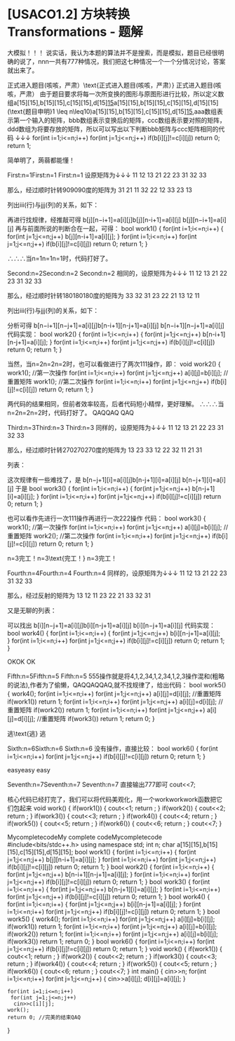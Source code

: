 # [USACO1.2] 方块转换 Transformations - 题解

大模拟！！！
说实话，我认为本题的算法并不是搜索，而是模拟，题目已经很明确的说了，nnn一共有777种情况，我们把这七种情况一个一个分情况讨论，答案就出来了。

正式进入题目(咳咳，严肃）\text{正式进入题目(咳咳，严肃）}
正式进入题目(咳咳，严肃）
由于题目要求将每一次所变换的图形与原图形进行比较，所以定义数组a[15][15],b[15][15],c[15][15],d[15][15](题目申明1≤n≤10)a[15][15],b[15][15],c[15][15],d[15][15](\text{题目申明}1 \leq n\leq10)a[15][15],b[15][15],c[15][15],d[15][15](题目申明1≤n≤10),aaa数组表示第一个输入的矩阵，bbb数组表示变换后的矩阵，ccc数组表示要对照的矩阵，ddd数组为将要存放的矩阵，所以可以写出以下判断bbb矩阵与ccc矩阵相同的代码
↓↓↓
for(int i=1;i<=n;i++)
     for(int j=1;j<=n;j++)
     if(b[i][j]!=c[i][j])
     return 0;
     return 1;

简单明了，蒟蒻都能懂！

First:n=1First:n=1
First:n=1
设原矩阵为↓↓↓
11 12 13
21 22 23
31 32 33

那么，经过顺时针转909090度的矩阵为
31 21 11
32 22 12
33 23 13

列出iii(行)与jjj(列)的关系，如下：

再进行找规律，经推敲可得
b[j][n−i+1]=a[i][j]b[j][n-i+1]=a[i][j]
b[j][n−i+1]=a[i][j]
再与前面所说的判断合在一起，可得：
bool work1()
{
    for(int i=1;i<=n;i++)
    {
        for(int j=1;j<=n;j++)
        b[j][n-i+1]=a[i][j];
    }
    for(int i=1;i<=n;i++)
     for(int j=1;j<=n;j++)
     if(b[i][j]!=c[i][j])
     return 0;
     return 1;
}

∴∴∴当n=1n=1n=1时，代码打好了。

Second:n=2Second:n=2
Second:n=2
相同的，设原矩阵为↓↓↓
11 12 13
21 22 23
31 32 33

那么，经过顺时针转180180180度的矩阵为
33 32 31
23 22 21
13 12 11

列出iii(行)与jjj(列)的关系，如下：

分析可得
b[n−i+1][n−j+1]=a[i][j]b[n-i+1][n-j+1]=a[i][j]
b[n−i+1][n−j+1]=a[i][j]
代码实现：
bool work2()
{
    for(int i=1;i<=n;i++)
    {
        for(int j=1;j<=n;j++)
        b[n-i+1][n-j+1]=a[i][j];
    }
    for(int i=1;i<=n;i++)
     for(int j=1;j<=n;j++)
     if(b[i][j]!=c[i][j])
     return 0;
     return 1;
}

当然，当n=2n=2n=2时，也可以看做进行了两次111操作，即：
void work2()
{
	work1(); //第一次操作
	for(int i=1;i<=n;i++)
     for(int j=1;j<=n;j++)
      a[i][j]=b[i][j];  //重置矩阵
      work1();  //第二次操作
    for(int i=1;i<=n;i++)
      for(int j=1;j<=n;j++)
     if(b[i][j]!=c[i][j])
     return 0;
     return 1;
}

两代码的结果相同，但前者效率较高，后者代码短小精悍，更好理解。
∴∴∴当n=2n=2n=2时，代码打好了。
QAQQAQ
QAQ

Third:n=3Third:n=3
Third:n=3
同样的，设原矩阵为↓↓↓
11 12 13
21 22 23
31 32 33

那么，经过顺时针转270270270度的矩阵为
13 23 33
12 22 32
11 21 31

列表：

这次规律有一些难找了，是
b[n−j+1][i]=a[i][j]b[n-j+1][i]=a[i][j]
b[n−j+1][i]=a[i][j]
于是
bool work3()
{
	for(int i=1;i<=n;i++)
    {
        for(int j=1;j<=n;j++)
        b[n-j+1][i]=a[i][j];
    }
    for(int i=1;i<=n;i++)
      for(int j=1;j<=n;j++)
     if(b[i][j]!=c[i][j])
     return 0;
     return 1;
}

也可以看作先进行一次111操作再进行一次222操作
代码：
bool work3()
{
	work1();  //第一次操作
	for(int i=1;i<=n;i++)
     for(int j=1;j<=n;j++)
      a[i][j]=b[i][j];   //重置矩阵
      work2();   //第二次操作
    for(int i=1;i<=n;i++)
      for(int j=1;j<=n;j++)
     if(b[i][j]!=c[i][j])
     return 0;
     return 1;
}

n=3完工！n=3\text{完工！}
n=3完工！

Fourth:n=4Fourth:n=4
Fourth:n=4
同样的，设原矩阵为↓↓↓
11 12 13
21 22 23
31 32 33

那么，经过反射的矩阵为
13 12 11
23 22 21
33 32 31

又是无聊的列表：

可以找出
b[i][n−j+1]=a[i][j]b[i][n-j+1]=a[i][j]
b[i][n−j+1]=a[i][j]
代码实现：
bool work4()
{
	for(int i=1;i<=n;i++)
    {
        for(int j=1;j<=n;j++)
        b[i][n-j+1]=a[i][j];  
    }
    for(int i=1;i<=n;i++)
      for(int j=1;j<=n;j++)
     if(b[i][j]!=c[i][j])
     return 0;
     return 1;
}

OKOK
OK

Fifth:n=5Fifth:n=5
Fifth:n=5
555操作就是将4,1,2,34,1,2,34,1,2,3操作混和(粗略的说法),作者为了偷懒，QAQQAQQAQ,就不找规律了，给出代码：
bool work5()
{
	work4();
	for(int i=1;i<=n;i++)
     for(int j=1;j<=n;j++)
      a[i][j]=d[i][j];    //重置矩阵  
      if(work1())
      return 1;
    for(int i=1;i<=n;i++)
     for(int j=1;j<=n;j++)
      a[i][j]=d[i][j];   //重置矩阵 
      if(work2())
      return 1;
    for(int i=1;i<=n;i++)
     for(int j=1;j<=n;j++)
      a[i][j]=d[i][j];   //重置矩阵 
      if(work3())
      return 1;
      return 0;
}

逃\text{逃}
逃

Sixth:n=6Sixth:n=6
Sixth:n=6
没有操作，直接比较：
bool work6()
{
    for(int i=1;i<=n;i++)
      for(int j=1;j<=n;j++)
     if(b[i][j]!=c[i][j])
     return 0;
     return 1;
}

easyeasy
easy

Seventh:n=7Seventh:n=7
Seventh:n=7
直接输出777即可
   cout<<7;


核心代码已经打完了，我们可以将代码美观化，用一个workworkwork函数把它们包起来
void work()
{
    if(work1())
    {
        cout<<1;
        return ;
    }
    if(work2())
    {
        cout<<2;
        return ;
    }
    if(work3())
    {
    	cout<<3;
    	return ;
	}
	if(work4())
	{
		cout<<4;
		return ;
	}
	if(work5())
	{
		cout<<5;
		return ;
	}
	if(work6())
	{
		cout<<6;
		return ;
	}
	cout<<7;
}


MycompletecodeMy  complete  codeMycompletecode
#include<bits/stdc++.h>
using namespace std;
int n;
char a[15][15],b[15][15],c[15][15],d[15][15];
bool work1()
{
    for(int i=1;i<=n;i++)
    {
        for(int j=1;j<=n;j++)
        b[j][n-i+1]=a[i][j];
    }
    for(int i=1;i<=n;i++)
     for(int j=1;j<=n;j++)
     if(b[i][j]!=c[i][j])
     return 0;
     return 1;
}
bool work2()
{
    for(int i=1;i<=n;i++)
    {
        for(int j=1;j<=n;j++)
        b[n-i+1][n-j+1]=a[i][j];
    }
    for(int i=1;i<=n;i++)
     for(int j=1;j<=n;j++)
     if(b[i][j]!=c[i][j])
     return 0;
     return 1;
}
bool work3()
{
	for(int i=1;i<=n;i++)
    {
        for(int j=1;j<=n;j++)
        b[n-j+1][i]=a[i][j];
    }
    for(int i=1;i<=n;i++)
      for(int j=1;j<=n;j++)
     if(b[i][j]!=c[i][j])
     return 0;
     return 1;
}
bool work4()
{
	for(int i=1;i<=n;i++)
    {
        for(int j=1;j<=n;j++)
        b[i][n-j+1]=a[i][j];
    }
    for(int i=1;i<=n;i++)
      for(int j=1;j<=n;j++)
     if(b[i][j]!=c[i][j])
     return 0;
     return 1;
}
bool work5()
{
	work4();
	for(int i=1;i<=n;i++)
     for(int j=1;j<=n;j++)
      a[i][j]=b[i][j];  
      if(work1())
      return 1;
    for(int i=1;i<=n;i++)
     for(int j=1;j<=n;j++)
      a[i][j]=b[i][j]; 
      if(work2())
      return 1;
    for(int i=1;i<=n;i++)
     for(int j=1;j<=n;j++)
      a[i][j]=b[i][j]; 
      if(work3())
      return 1;
      return 0;
}
bool work6()
{
    for(int i=1;i<=n;i++)
      for(int j=1;j<=n;j++)
     if(b[i][j]!=c[i][j])
     return 0;
     return 1;
}
void work()
{
    if(work1())
    {
        cout<<1;
        return ;
    }
    if(work2())
    {
        cout<<2;
        return ;
    }
    if(work3())
    {
    	cout<<3;
    	return ;
	}
	if(work4())
	{
		cout<<4;
		return ;
	}
	if(work5())
	{
		cout<<5;
		return ;
	}
	if(work6())
	{
		cout<<6;
		return ;
	}
	cout<<7;
}
int main()
{
    cin>>n;
    for(int i=1;i<=n;i++)
     for(int j=1;j<=n;j++)
     {
     	cin>>a[i][j];
     	d[i][j]=a[i][j];
	 }
      
    for(int i=1;i<=n;i++)
     for(int j=1;j<=n;j++)
      cin>>c[i][j];
    work();
    return 0; //完美的结束QAQ
}

 